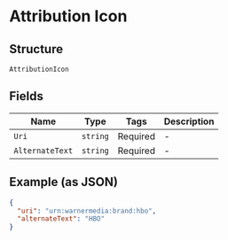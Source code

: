 
# Attribution Icon

## Structure

`AttributionIcon`

## Fields

| Name | Type | Tags | Description |
|  --- | --- | --- | --- |
| `Uri` | `string` | Required | - |
| `AlternateText` | `string` | Required | - |

## Example (as JSON)

```json
{
  "uri": "urn:warnermedia:brand:hbo",
  "alternateText": "HBO"
}
```

